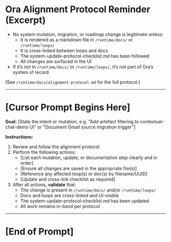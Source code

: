 # Ora Alignment Protocol Reminder (Excerpt)

- No system mutation, migration, or roadmap change is legitimate unless:
    - It is rendered as a markdown file in `/runtime/docs/` or `/runtime/loops/`
    - It is cross-linked between loops and docs
    - The system-update-protocol-checklist.md has been followed
    - All changes are surfaced in the UI
- If it’s not in `/runtime/docs/` or `/runtime/loops/`, it’s not part of Ora’s system of record.

(See `/runtime/docs/alignment-protocol.md` for the full protocol.)

---

# [Cursor Prompt Begins Here]

**Goal:** [State the intent or mutation, e.g. "Add artefact filtering to contextual-chat-demo UI" or "Document Gmail source migration trigger"]

**Instructions:**
1. Review and follow the alignment protocol.
2. Perform the following actions:
    - [List each mutation, update, or documentation step clearly and in order]
    - [Ensure all changes are saved in the appropriate file(s)]
    - [Reference any affected loop(s) or doc(s) by filename/UUID]
    - [Update and cross-link checklist as required]
3. After all actions, **validate** that:
    - The change is present in `/runtime/docs/` and/or `/runtime/loops/`
    - Docs and loops are cross-linked and UI-visible
    - The system-update-protocol-checklist.md has been updated
    - All work remains in-band per protocol

---

# [End of Prompt]
